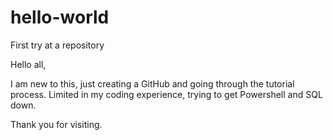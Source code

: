 # hello-world
First try at a repository

Hello all,

I am new to this, just creating a GitHub and going through the tutorial process. Limited in my coding experience, trying to get Powershell and SQL down. 

Thank you for visiting.
